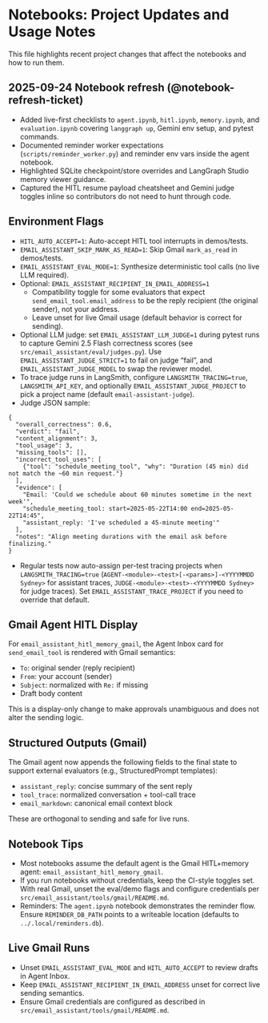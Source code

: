 # Notebooks: Project Updates and Usage Notes

This file highlights recent project changes that affect the notebooks and how to run them.

## 2025-09-24 Notebook refresh (@notebook-refresh-ticket)

- Added live-first checklists to `agent.ipynb`, `hitl.ipynb`, `memory.ipynb`, and `evaluation.ipynb` covering `langgraph up`, Gemini env setup, and pytest commands.
- Documented reminder worker expectations (`scripts/reminder_worker.py`) and reminder env vars inside the agent notebook.
- Highlighted SQLite checkpoint/store overrides and LangGraph Studio memory viewer guidance.
- Captured the HITL resume payload cheatsheet and Gemini judge toggles inline so contributors do not need to hunt through code.


## Environment Flags

- `HITL_AUTO_ACCEPT=1`: Auto-accept HITL tool interrupts in demos/tests.
- `EMAIL_ASSISTANT_SKIP_MARK_AS_READ=1`: Skip Gmail `mark_as_read` in demos/tests.
- `EMAIL_ASSISTANT_EVAL_MODE=1`: Synthesize deterministic tool calls (no live LLM required).
- Optional: `EMAIL_ASSISTANT_RECIPIENT_IN_EMAIL_ADDRESS=1`
  - Compatibility toggle for some evaluators that expect `send_email_tool.email_address` to be the reply recipient (the original sender), not your address.
  - Leave unset for live Gmail usage (default behavior is correct for sending).
- Optional LLM judge: set `EMAIL_ASSISTANT_LLM_JUDGE=1` during pytest runs to capture Gemini 2.5 Flash correctness scores (see `src/email_assistant/eval/judges.py`). Use `EMAIL_ASSISTANT_JUDGE_STRICT=1` to fail on judge “fail”, and `EMAIL_ASSISTANT_JUDGE_MODEL` to swap the reviewer model.
- To trace judge runs in LangSmith, configure `LANGSMITH_TRACING=true`, `LANGSMITH_API_KEY`, and optionally `EMAIL_ASSISTANT_JUDGE_PROJECT` to pick a project name (default `email-assistant-judge`).
- Judge JSON sample:
```
{
  "overall_correctness": 0.6,
  "verdict": "fail",
  "content_alignment": 3,
  "tool_usage": 3,
  "missing_tools": [],
  "incorrect_tool_uses": [
    {"tool": "schedule_meeting_tool", "why": "Duration (45 min) did not match the ~60 min request."}
  ],
  "evidence": [
    "Email: 'Could we schedule about 60 minutes sometime in the next week'",
    "schedule_meeting_tool: start=2025-05-22T14:00 end=2025-05-22T14:45",
    "assistant_reply: 'I've scheduled a 45-minute meeting'"
  ],
  "notes": "Align meeting durations with the email ask before finalizing."
}
```
- Regular tests now auto-assign per-test tracing projects when `LANGSMITH_TRACING=true` (`AGENT-<module>-<test>[-<params>]-<YYYYMMDD Sydney>` for assistant traces, `JUDGE-<module>-<test>-<YYYYMMDD Sydney>` for judge traces). Set `EMAIL_ASSISTANT_TRACE_PROJECT` if you need to override that default.

## Gmail Agent HITL Display

For `email_assistant_hitl_memory_gmail`, the Agent Inbox card for `send_email_tool` is rendered with Gmail semantics:
- `To`: original sender (reply recipient)
- `From`: your account (sender)
- `Subject`: normalized with `Re:` if missing
- Draft body content

This is a display-only change to make approvals unambiguous and does not alter the sending logic.

## Structured Outputs (Gmail)

The Gmail agent now appends the following fields to the final state to support external evaluators (e.g., StructuredPrompt templates):
- `assistant_reply`: concise summary of the sent reply
- `tool_trace`: normalized conversation + tool-call trace
- `email_markdown`: canonical email context block

These are orthogonal to sending and safe for live runs.

## Notebook Tips

- Most notebooks assume the default agent is the Gmail HITL+memory agent: `email_assistant_hitl_memory_gmail`.
- If you run notebooks without credentials, keep the CI-style toggles set. With real Gmail, unset the eval/demo flags and configure credentials per `src/email_assistant/tools/gmail/README.md`.
- Reminders: The `agent.ipynb` notebook demonstrates the reminder flow. Ensure `REMINDER_DB_PATH` points to a writeable location (defaults to `../.local/reminders.db`).

## Live Gmail Runs

- Unset `EMAIL_ASSISTANT_EVAL_MODE` and `HITL_AUTO_ACCEPT` to review drafts in Agent Inbox.
- Keep `EMAIL_ASSISTANT_RECIPIENT_IN_EMAIL_ADDRESS` unset for correct live sending semantics.
- Ensure Gmail credentials are configured as described in `src/email_assistant/tools/gmail/README.md`.

